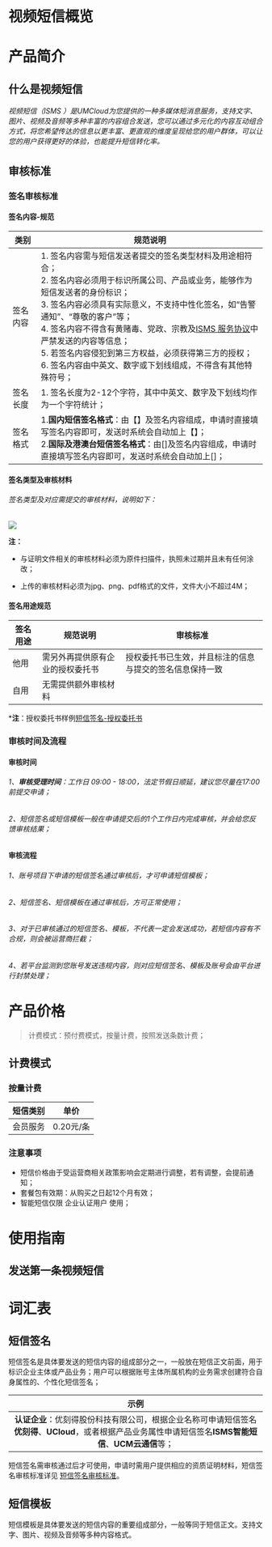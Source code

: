 # 视频短信概览

# 产品简介

## 什么是视频短信
###### 视频短信（ISMS ）是UMCloud为您提供的一种多媒体短消息服务，支持文字、图片、视频及音频等多种丰富的内容组合发送，您可以通过多元化的内容互动组合方式，将您希望传达的信息以更丰富、更直观的维度呈现给您的用户群体，可以让您的用户获得更好的体验，也能提升短信转化率。


## 审核标准
### 签名审核标准
#### 签名内容-规范


| 类别 | 规范说明 |
| -------- | -------- |
| 签名内容    | 1. 签名内容需与短信发送者提交的签名类型材料及用途相符合；  <br>2. 签名内容必须用于标识所属公司、产品或业务，能够作为短信发送者的身份标识；<br>  3. 签名内容必须具有实际意义，不支持中性化签名，如“告警通知”、“尊敬的客户”等；  <br>4. 签名内容不得含有黄赌毒、党政、宗教及[ISMS 服务协议](https://docs.umpaas.com/docs/usms/introduction/service_level)中严禁发送的内容等信息；  <br>5. 若签名内容侵犯到第三方权益，必须获得第三方的授权；  <br>6. 签名内容由中英文、数字或下划线组成，不得含有其他特殊符号；     |
| 签名长度    | 1. 签名长度为2-12个字符，其中中英文、数字及下划线均作为一个字符统计；     |
| 签名格式    | 1.**国内短信签名格式**：由【】及签名内容组成，申请时直接填写签名内容即可，发送时系统会自动加上【】；<br>  2.**国际及港澳台短信签名格式**：由[]及签名内容组成，申请时直接填写签名内容即可，发送时系统会自动加上[]；    |


#### 签名类型及审核材料
###### 签名类型及对应需提交的审核材料，说明如下：
![](https://markdown.liuchengtu.com/work/uploads/upload_96afdc2d6c8cc8cbed5628185609b1ca.png)

**注：**

- 与证明文件相关的审核材料必须为原件扫描件，执照未过期并且未有任何涂改；

- 上传的审核材料必须为jpg、png、pdf格式的文件，文件大小不超过4M；


#### 签名用途规范

| 签名用途 | 规范说明 | 审核标准 |
| -------- | -------- |-------- |
| 他用     | 需另外再提供原有企业的授权委托书    | 授权委托书已生效，并且标注的信息与提交的签名信息保持一致   |
| 自用    |无需提供额外审核材料   |    |

***注**：授权委托书样例[短信签名-授权委托书](https://umweb-static.cn-sh2.ufileos.com/um-console/%E7%9F%AD%E4%BF%A1%E6%9C%8D%E5%8A%A1USMS_%E6%8E%88%E6%9D%83%E5%A7%94%E6%89%98%E4%B9%A6_%E6%A0%B7%E5%BC%A0.doc)



### 审核时间及流程
#### 审核时间
###### 1、**审核受理时间**：工作日 09:00 - 18:00，法定节假日顺延，建议您尽量在17:00前提交申请；

###### 2、短信签名或短信模板一般在申请提交后的1个工作日内完成审核，并会给您反馈审核结果；


#### 审核流程
###### 1、账号项目下申请的短信签名通过审核后，才可申请短信模板；

###### 2、短信签名、短信模板在通过审核后，方可正常使用；

###### 3、对于已审核通过的短信签名、模板，不代表一定会发送成功，若短信内容有不合规，则会被运营商拦截；

###### 4、若平台监测到您账号发送违规内容，则对应短信签名、模板及账号会由平台进行封禁处理；


# 产品价格
> 计费模式：预付费模式，按量计费，按照发送条数计费；
## 计费模式
### 按量计费

| 短信类别 | 单价 |
| :--------: | :--------: |
|         会员服务     |            0.20元/条        |


### 注意事项
- 短信价格由于受运营商相关政策影响会定期进行调整，若有调整，会提前通知；
- 套餐包有效期：从购买之日起12个月有效；
- 智能短信仅限 企业认证用户 使用；


# 使用指南
## 发送第一条视频短信


# 词汇表
## 短信签名
短信签名是具体要发送的短信内容的组成部分之一，一般放在短信正文前面，用于标识企业主体或产品业务；用户可以根据账号主体所属机构的业务需求创建符合自身属性的、个性化短信签名；


| 示例 |
| :--------:|
|**认证企业**：优刻得股份科技有限公司，根据企业名称可申请短信签名**优刻得**、**UCloud**，或者根据产品业务属性申请短信签名**ISMS智能短信**、**UCM云通信**等；|



短信签名需审核通过后才可使用，申请时需用户提供相应的资质证明材料，短信签名审核标准详见 [短信签名审核标准](https://docs.umpaas.com/docs/usms/introduction/2005/2103)。

## 短信模板
短信模板是具体要发送的短信内容的重要组成部分，一般等同于短信正文。支持文字、图片、视频及音频等多种内容格式。


